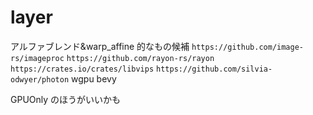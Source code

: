 # layer

アルファブレンド&warp_affine 的なもの候補
`https://github.com/image-rs/imageproc`
`https://github.com/rayon-rs/rayon`
`https://crates.io/crates/libvips`
`https://github.com/silvia-odwyer/photon`
wgpu
bevy

GPUOnly のほうがいいかも
